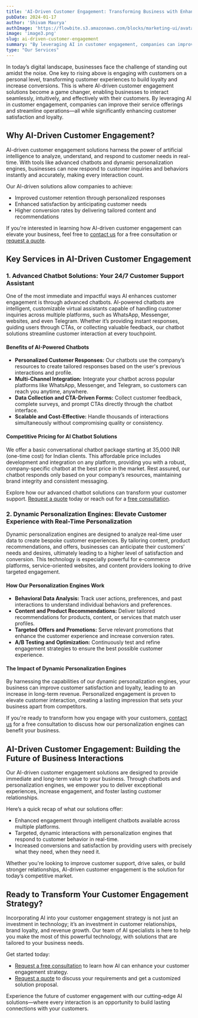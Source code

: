 ```yaml
---
title: 'AI-Driven Customer Engagement: Transforming Business with Enhanced Interactions and Personalization'
pubDate: 2024-01-17
author: 'Shivam Maurya'
authImage: 'https://flowbite.s3.amazonaws.com/blocks/marketing-ui/avatars/bonnie-green.png'
image: 'image3.png'
slug: ai-driven-customer-engagement
summary: "By leveraging AI in customer engagement, companies can improve their service offerings and streamline operations—all while significantly enhancing customer satisfaction and loyalty."
type: "Our Services"
---
```


In today’s digital landscape, businesses face the challenge of standing out amidst the noise. One key to rising above is engaging with customers on a personal level, transforming customer experiences to build loyalty and increase conversions. This is where AI-driven customer engagement solutions become a game changer, enabling businesses to interact seamlessly, intuitively, and effectively with their customers. By leveraging AI in customer engagement, companies can improve their service offerings and streamline operations—all while significantly enhancing customer satisfaction and loyalty.

## Why AI-Driven Customer Engagement?

AI-driven customer engagement solutions harness the power of artificial intelligence to analyze, understand, and respond to customer needs in real-time. With tools like advanced chatbots and dynamic personalization engines, businesses can now respond to customer inquiries and behaviors instantly and accurately, making every interaction count.

Our AI-driven solutions allow companies to achieve:

- Improved customer retention through personalized responses
- Enhanced satisfaction by anticipating customer needs
- Higher conversion rates by delivering tailored content and recommendations

If you're interested in learning how AI-driven customer engagement can elevate your business, feel free to [contact us](#) for a free consultation or [request a quote](#).

## Key Services in AI-Driven Customer Engagement

### 1. Advanced Chatbot Solutions: Your 24/7 Customer Support Assistant

One of the most immediate and impactful ways AI enhances customer engagement is through advanced chatbots. AI-powered chatbots are intelligent, customizable virtual assistants capable of handling customer inquiries across multiple platforms, such as WhatsApp, Messenger, websites, and even Telegram. Whether it’s providing instant responses, guiding users through CTAs, or collecting valuable feedback, our chatbot solutions streamline customer interaction at every touchpoint.

#### Benefits of AI-Powered Chatbots

- **Personalized Customer Responses:** Our chatbots use the company’s resources to create tailored responses based on the user's previous interactions and profile.
- **Multi-Channel Integration:** Integrate your chatbot across popular platforms like WhatsApp, Messenger, and Telegram, so customers can reach you anytime, anywhere.
- **Data Collection and CTA-Driven Forms:** Collect customer feedback, complete surveys, and prompt CTAs directly through the chatbot interface.
- **Scalable and Cost-Effective:** Handle thousands of interactions simultaneously without compromising quality or consistency.

#### Competitive Pricing for AI Chatbot Solutions

We offer a basic conversational chatbot package starting at 35,000 INR (one-time cost) for Indian clients. This affordable price includes development and integration on any platform, providing you with a robust, company-specific chatbot at the best price in the market. Rest assured, our chatbot responds only based on your company’s resources, maintaining brand integrity and consistent messaging.

Explore how our advanced chatbot solutions can transform your customer support. [Request a quote](#) today or reach out for a [free consultation](#).

### 2. Dynamic Personalization Engines: Elevate Customer Experience with Real-Time Personalization

Dynamic personalization engines are designed to analyze real-time user data to create bespoke customer experiences. By tailoring content, product recommendations, and offers, businesses can anticipate their customers’ needs and desires, ultimately leading to a higher level of satisfaction and conversion. This technology is especially powerful for e-commerce platforms, service-oriented websites, and content providers looking to drive targeted engagement.

#### How Our Personalization Engines Work

- **Behavioral Data Analysis:** Track user actions, preferences, and past interactions to understand individual behaviors and preferences.
- **Content and Product Recommendations:** Deliver tailored recommendations for products, content, or services that match user profiles.
- **Targeted Offers and Promotions:** Serve relevant promotions that enhance the customer experience and increase conversion rates.
- **A/B Testing and Optimization:** Continuously test and refine engagement strategies to ensure the best possible customer experience.

#### The Impact of Dynamic Personalization Engines

By harnessing the capabilities of our dynamic personalization engines, your business can improve customer satisfaction and loyalty, leading to an increase in long-term revenue. Personalized engagement is proven to elevate customer interaction, creating a lasting impression that sets your business apart from competitors.

If you're ready to transform how you engage with your customers, [contact us](#) for a free consultation to discuss how our personalization engines can benefit your business.

## AI-Driven Customer Engagement: Building the Future of Business Interactions

Our AI-driven customer engagement solutions are designed to provide immediate and long-term value to your business. Through chatbots and personalization engines, we empower you to deliver exceptional experiences, increase engagement, and foster lasting customer relationships.

Here’s a quick recap of what our solutions offer:

- Enhanced engagement through intelligent chatbots available across multiple platforms.
- Targeted, dynamic interactions with personalization engines that respond to customer behavior in real-time.
- Increased conversions and satisfaction by providing users with precisely what they need, when they need it.

Whether you're looking to improve customer support, drive sales, or build stronger relationships, AI-driven customer engagement is the solution for today’s competitive market.

## Ready to Transform Your Customer Engagement Strategy?

Incorporating AI into your customer engagement strategy is not just an investment in technology; it’s an investment in customer relationships, brand loyalty, and revenue growth. Our team of AI specialists is here to help you make the most of this powerful technology, with solutions that are tailored to your business needs.

Get started today:

- [Request a free consultation](#) to learn how AI can enhance your customer engagement strategy.
- [Request a quote](#) to discuss your requirements and get a customized solution proposal.

Experience the future of customer engagement with our cutting-edge AI solutions—where every interaction is an opportunity to build lasting connections with your customers.
